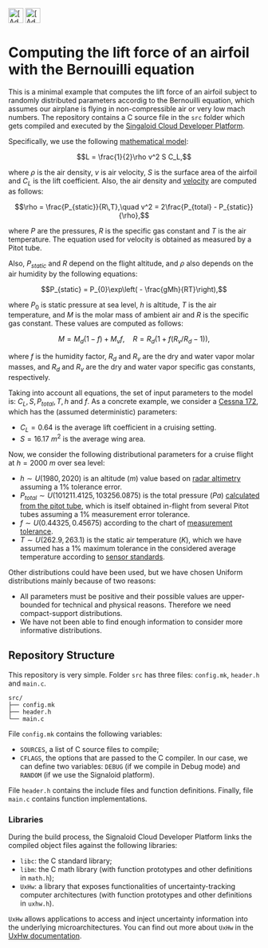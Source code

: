 [<img src="https://assets.signaloid.io/add-to-signaloid-cloud-logo-dark-v6.png#gh-dark-mode-only" alt="[Add to signaloid.io]" height="30">](https://signaloid.io/repositories?connect=https://github.com/VicenteB97/randomLift.git#gh-dark-mode-only)
[<img src="https://assets.signaloid.io/add-to-signaloid-cloud-logo-light-v6.png#gh-light-mode-only" alt="[Add to signaloid.io]" height="30">](https://signaloid.io/repositories?connect=https://github.com/VicenteB97/randomLift.git#gh-light-mode-only)

# Computing the lift force of an airfoil with the Bernouilli equation

This is a minimal example that computes the lift force of an airfoil subject to randomly distributed parameters accordig to the Bernouilli equation, which assumes our airplane is flying in non-compressible air or very low mach numbers.
The repository contains a C source file in the `src` folder which gets compiled and executed by the  [Singaloid Cloud Developer Platform](http://signaloid.io).

Specifically, we use the following [mathematical model](https://www.grc.nasa.gov/www/k-12/VirtualAero/BottleRocket/airplane/lifteq.html):

```math 
L = \frac{1}{2}\rho v^2 S C_L,
```

where $\rho$ is the air density, $v$ is air velocity, $S$ is the surface area of the airfoil and $C_L$ is the lift coefficient. Also, the air density and [velocity](https://www.princeton.edu/~asmits/Bicycle_web/Bernoulli.html) are computed as follows:

```math
\rho = \frac{P_{static}}{R\,T},\quad v^2 = 2\frac{P_{total} - P_{static}}{\rho},
```

where $P$ are the pressures, $R$ is the specific gas constant and $T$ is the air temperature. The equation used for velocity is obtained as measured by a Pitot tube.

Also, $P_{static}$ and $R$ depend on the flight altitude, and $\rho$ also depends on the air humidity by the following equations:

```math
P_{static} = P_{0}\exp\left( - \frac{gMh}{RT}\right),
```

where $P_{0}$ is static pressure at sea level, $h$ is altitude, $T$ is the air temperature, and $M$ is the molar mass of ambient air and $R$ is the specific gas constant. These values are computed as follows:

```math
M = M_d(1-f) + M_{v}f, \quad 
R = R_{d}(1 + f(R_v/R_d - 1)),
```

where $f$ is the humidity factor, $R_d$ and $R_v$ are the dry and water vapor molar masses, and $R_d$ and $R_v$ are the dry and water vapor specific gas constants, respectively.

Taking into account all equations, the set of input parameters to the model is: $C_L, S, P_{total}, T, h$ and $f$. As a concrete example, we consider a [Cessna 172](http://dx.doi.org/10.13140/RG.2.2.27040.51205), which has the (assumed deterministic) parameters:

- $C_L = 0.64$ is the average lift coefficient in a cruising setting.
- $S = 16.17~m^2$ is the average wing area.

Now, we consider the following distributional parameters for a cruise flight at $h = 2000~m$ over sea level:

- $h \sim U(1980,2020)$ is an altitude ($m$) value based on [radar altimetry](https://avsi.aero/wp-content/uploads/2021/12/Radar-Altimeter-Overview-of-Design-and-Performance.pdf) assuming a $1\%$ tolerance error.
- $P_{total} \sim U(101211.4125, 103256.0875)$ is the total pressure ($Pa$) [calculated from the pitot tube](https://www.omega.com/en-us/resources/pitot-tube), which is itself obtained in-flight from several Pitot tubes assuming a $1\%$ measurement error tolerance.
- $f \sim U(0.44325, 0.45675)$ according to the chart of [measurement tolerance](https://www.rotronic.com/media/productattachments/files/h/u/humidity-accuracy-demystified.pdf).
- $T \sim U(262.9,263.1)$ is the static air temperature ($K$), which we have assumed has a $1\%$ maximum tolerance in the considered average temperature according to [sensor standards](https://temperaturesensors.blogspot.com/2017/03/tolerances-on-temperature-reading.html).

Other distributions could have been used, but we have chosen Uniform distributions mainly because of two reasons:

- All parameters must be positive and their possible values are upper-bounded for technical and physical reasons. Therefore we need compact-support distributions.
- We have not been able to find enough information to consider more informative distributions.

## Repository Structure

This repository is very simple. Folder `src` has three files: `config.mk`, `header.h` and `main.c`.
```
src/
├── config.mk
├── header.h
└── main.c
```

File `config.mk` contains the following variables:

- `SOURCES`, a list of C source files to compile;
- `CFLAGS`, the options that are passed to the C compiler. In our case, we can define two variables: `DEBUG` (if we compile in Debug mode) and `RANDOM` (if we use the Signaloid platform).

File `header.h` contains the include files and function definitions. Finally, file `main.c` contains function implementations.

### Libraries

During the build process, the Signaloid Cloud Developer Platform links the compiled object files against the following libraries:

- `libc`: the C standard library;
- `libm`: the C math library (with function prototypes and other definitions in `math.h`);
- `UxHw`: a library that exposes functionalities of uncertainty-tracking computer architectures (with function prototypes and other definitions in `uxhw.h`).

`UxHw` allows applications to access and inject uncertainty information into the underlying microarchitectures. You can find out more about `UxHw` in the [UxHw documentation](https://docs.signaloid.io/).